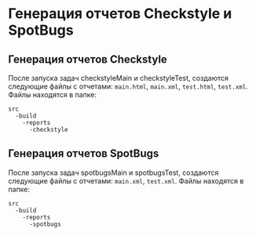 # Генерация отчетов Checkstyle и SpotBugs #

## Генерация отчетов Checkstyle ##

После запуска задач checkstyleMain и checkstyleTest, создаются следующие файлы с отчетами:
``` main.html ```, ``` main.xml ```, ``` test.html ```, ``` test.xml ```.
Файлы находятся в папке:
```
src
  -build
    -reports
      -checkstyle
```

## Генерация отчетов SpotBugs ##

После запуска задач spotbugsMain и spotbugsTest, создаются следующие файлы с отчетами:
``` main.xml ```, ``` test.xml ```.
Файлы находятся в папке:
```
src
  -build
    -reports
      -spotbugs
```